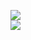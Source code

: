 [![](https://img.shields.io/badge/Made%20With-Github%20Spray-lightgrey.svg?style=for-the-badge&logo=github)](https://github.com/Annihil/github-spray#27193)  
[![](https://i.imgur.com/2DrTn0Z.gif)](https://github.com/Annihil/github-spray)